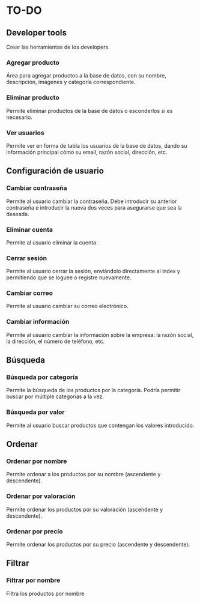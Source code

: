 # TO-DO
## Developer tools
Crear las herramientas de los developers.

### Agregar producto
Área para agregar productos a la base de datos, con su nombre, descripción, imágenes y categoría correspondiente.

### Eliminar producto
Permite eliminar productos de la base de datos o esconderlos si es necesario.

### Ver usuarios
Permite ver en forma de tabla los usuarios de la base de datos, dando su información principal cómo su email, razón social, dirección, etc.

## Configuración de usuario
### Cambiar contraseña
Permite al usuario cambiar la contraseña. Debe introducir su anterior contraseña e introducir la nueva dos veces para asegurarse que sea la deseada.

### Eliminar cuenta
Permite al usuario eliminar la cuenta.

### Cerrar sesión
Permite al usuario cerrar la sesión, enviándolo directamente al index y permitiendo que se loguee o registre nuevamente.

### Cambiar correo
Permite al usuario cambiar su correo electrónico.

### Cambiar información
Permite al usuario cambiar la información sobre la empresa: la razón social, la dirección, el número de teléfono, etc.

## Búsqueda
### Búsqueda por categoría
Permite la búsqueda de los productos por la categoría. Podría permitir buscar por múltiple categorías a la vez.

### Búsqueda por valor
Permite al usuario buscar productos que contengan los valores introducido.

## Ordenar
### Ordenar por nombre
Permite ordenar a los productos por su nombre (ascendente y descendente).

### Ordenar por valoración
Permite ordenar los productos por su valoración (ascendente y descendente).

### Ordenar por precio
Permite ordenar los productos por su precio (ascendente y descendente).

## Filtrar
### Filtrar por nombre
Filtra los productos por nombre